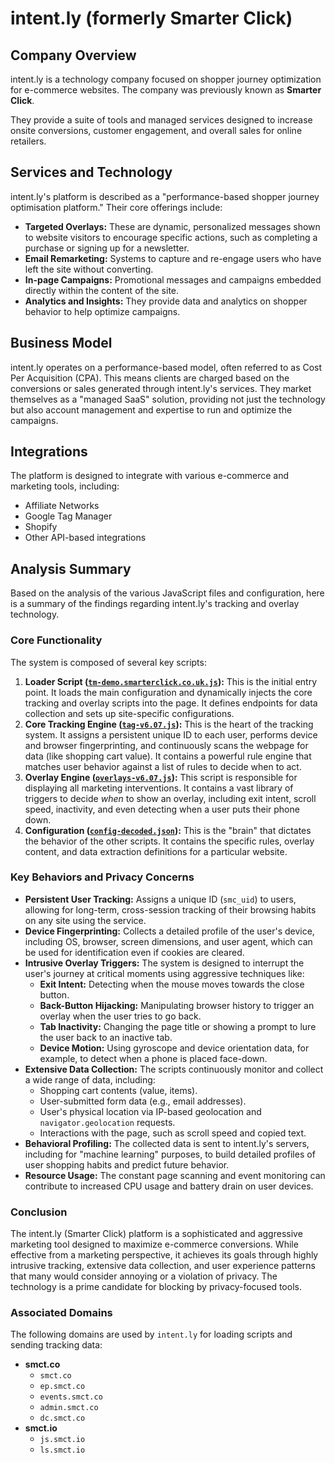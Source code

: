 # intent.ly (formerly Smarter Click)

## Company Overview

intent.ly is a technology company focused on shopper journey optimization for e-commerce websites. The company was previously known as **Smarter Click**.

They provide a suite of tools and managed services designed to increase onsite conversions, customer engagement, and overall sales for online retailers.

## Services and Technology

intent.ly's platform is described as a "performance-based shopper journey optimisation platform." Their core offerings include:

*   **Targeted Overlays:** These are dynamic, personalized messages shown to website visitors to encourage specific actions, such as completing a purchase or signing up for a newsletter.
*   **Email Remarketing:** Systems to capture and re-engage users who have left the site without converting.
*   **In-page Campaigns:** Promotional messages and campaigns embedded directly within the content of the site.
*   **Analytics and Insights:** They provide data and analytics on shopper behavior to help optimize campaigns.

## Business Model

intent.ly operates on a performance-based model, often referred to as Cost Per Acquisition (CPA). This means clients are charged based on the conversions or sales generated through intent.ly's services. They market themselves as a "managed SaaS" solution, providing not just the technology but also account management and expertise to run and optimize the campaigns.

## Integrations

The platform is designed to integrate with various e-commerce and marketing tools, including:
*   Affiliate Networks
*   Google Tag Manager
*   Shopify
*   Other API-based integrations

## Analysis Summary

Based on the analysis of the various JavaScript files and configuration, here is a summary of the findings regarding intent.ly's tracking and overlay technology.

### Core Functionality

The system is composed of several key scripts:

1.  **Loader Script ([`tm-demo.smarterclick.co.uk.js`](./tm-demo.smarterclick.co.uk-analysis.md)):** This is the initial entry point. It loads the main configuration and dynamically injects the core tracking and overlay scripts into the page. It defines endpoints for data collection and sets up site-specific configurations.
2.  **Core Tracking Engine ([`tag-v6.07.js`](./tag-v6.07-analysis.md)):** This is the heart of the tracking system. It assigns a persistent unique ID to each user, performs device and browser fingerprinting, and continuously scans the webpage for data (like shopping cart value). It contains a powerful rule engine that matches user behavior against a list of rules to decide when to act.
3.  **Overlay Engine ([`overlays-v6.07.js`](./overlays-v6.07-analysis.md)):** This script is responsible for displaying all marketing interventions. It contains a vast library of triggers to decide *when* to show an overlay, including exit intent, scroll speed, inactivity, and even detecting when a user puts their phone down.
4.  **Configuration ([`config-decoded.json`](./config-analysis.md)):** This is the "brain" that dictates the behavior of the other scripts. It contains the specific rules, overlay content, and data extraction definitions for a particular website.

### Key Behaviors and Privacy Concerns

*   **Persistent User Tracking:** Assigns a unique ID (`smc_uid`) to users, allowing for long-term, cross-session tracking of their browsing habits on any site using the service.
*   **Device Fingerprinting:** Collects a detailed profile of the user's device, including OS, browser, screen dimensions, and user agent, which can be used for identification even if cookies are cleared.
*   **Intrusive Overlay Triggers:** The system is designed to interrupt the user's journey at critical moments using aggressive techniques like:
    *   **Exit Intent:** Detecting when the mouse moves towards the close button.
    *   **Back-Button Hijacking:** Manipulating browser history to trigger an overlay when the user tries to go back.
    *   **Tab Inactivity:** Changing the page title or showing a prompt to lure the user back to an inactive tab.
    *   **Device Motion:** Using gyroscope and device orientation data, for example, to detect when a phone is placed face-down.
*   **Extensive Data Collection:** The scripts continuously monitor and collect a wide range of data, including:
    *   Shopping cart contents (value, items).
    *   User-submitted form data (e.g., email addresses).
    *   User's physical location via IP-based geolocation and `navigator.geolocation` requests.
    *   Interactions with the page, such as scroll speed and copied text.
*   **Behavioral Profiling:** The collected data is sent to intent.ly's servers, including for "machine learning" purposes, to build detailed profiles of user shopping habits and predict future behavior.
*   **Resource Usage:** The constant page scanning and event monitoring can contribute to increased CPU usage and battery drain on user devices.

### Conclusion

The intent.ly (Smarter Click) platform is a sophisticated and aggressive marketing tool designed to maximize e-commerce conversions. While effective from a marketing perspective, it achieves its goals through highly intrusive tracking, extensive data collection, and user experience patterns that many would consider annoying or a violation of privacy. The technology is a prime candidate for blocking by privacy-focused tools.

### Associated Domains

The following domains are used by `intent.ly` for loading scripts and sending tracking data:

-   **smct.co**
    -   `smct.co`
    -   `ep.smct.co`
    -   `events.smct.co`
    -   `admin.smct.co`
    -   `dc.smct.co`
-   **smct.io**
    -   `js.smct.io`
    -   `ls.smct.io`
